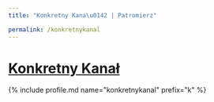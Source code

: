 ```yaml
---
title: "Konkretny Kana\u0142 | Patromierz"

permalink: /konkretnykanal
---
```


# [Konkretny Kanał](https://patronite.pl/konkretnykanal)

{% include profile.md name="konkretnykanal" prefix="k" %}
